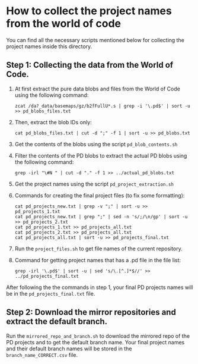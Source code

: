 # How to collect the project names from the world of code

You can find all the necessary scripts mentioned below for collecting the project names inside this directory.

## Step 1: Collecting the data from the World of Code.

1. At first extract the pure data blobs and files from the World of Code using the following command: 
    
    `zcat /da?_data/basemaps/gz/b2fFullU*.s | grep -i '\.pd$' | sort -u >> pd_blobs_files.txt`

2. Then, extract the blob IDs only:

    `cat pd_blobs_files.txt | cut -d ";" -f 1 | sort -u >> pd_blobs.txt`

3. Get the contents of the blobs using the script `pd_blob_contents.sh`

4. Filter the contents of the PD blobs to extract the actual PD blobs using the following command:

    `grep -irl "\#N " | cut -d "." -f 1 >> ../actual_pd_blobs.txt`

5. Get the project names using the script `pd_project_extraction.sh`

6. Commands for creating the final project files (to fix some formatting):
    ```
    cat pd_projects_new.txt | grep -v ";" | sort -u >> pd_projects_1.txt
    cat pd_projects_new.txt | grep ";" | sed -n 's/;/\n/gp' | sort -u >> pd_projects_2.txt
    cat pd_projects_1.txt >> pd_projects_all.txt
    cat pd_projects_2.txt >> pd_projects_all.txt
    cat pd_projects_all.txt | sort -u >> pd_projects_final.txt
    ```

7. Run the `project_files.sh` to get file names of the current repository.

8. Command for getting project names that has a .pd file in the file list:
    
    `grep -irl '\.pd$' | sort -u | sed 's/\.[^.]*$//' >> ../pd_projects_final.txt`

After following the the commands in step 1, your final PD projects names will be in the `pd_projects_final.txt` file.
    
## Step 2: Download the mirror repositories and extract the default branch.

Run the `mirrored_repo_and_branch.sh` to download the mirrored repo of the PD projects and to get the default branch name. Your final project names and their default branch names will be stored in the `branch_name_CORRECT.csv` file.
